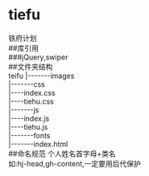 # tiefu
铁府计划   
##库引用   
	###jQuery,swiper   
##文件夹结构   
teifu
   |-------images  
   |-------css  
   			|----index.css   
   			|----tiehu.css   
   |-------js    
   			|----index.js   
   			|----tiehu.js   
   |-------fonts   
   |-------index.html    
##命名规范
	个人姓名首字母+类名     
		如:hj-head,gh-content,一定要用后代保护
	